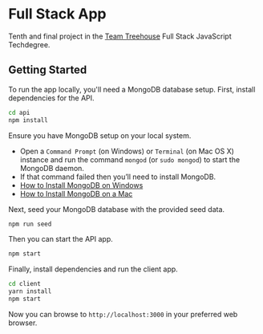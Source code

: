# Full Stack App
Tenth and final project in the [Team Treehouse](http://referrals.trhou.se/clarkwinters) Full Stack JavaScript Techdegree.

## Getting Started
To run the app locally, you'll need a MongoDB database setup.
First, install dependencies for the API.
```bash
cd api
npm install
```
Ensure you have MongoDB setup on your local system.
* Open a `Command Prompt` (on Windows) or `Terminal` (on Mac OS X) instance and run the command `mongod` (or `sudo mongod`) to start the MongoDB daemon.
* If that command failed then you’ll need to install MongoDB.
* [How to Install MongoDB on Windows](http://treehouse.github.io/installation-guides/windows/mongo-windows.html)
* [How to Install MongoDB on a Mac](http://treehouse.github.io/installation-guides/mac/mongo-mac.html)

Next, seed your MongoDB database with the provided seed data.
```bash
npm run seed
```

Then you can start the API app.
```bash
npm start
```

Finally, install dependencies and run the client app.
```bash
cd client
yarn install
npm start
```

Now you can browse to `http://localhost:3000` in your preferred web browser.